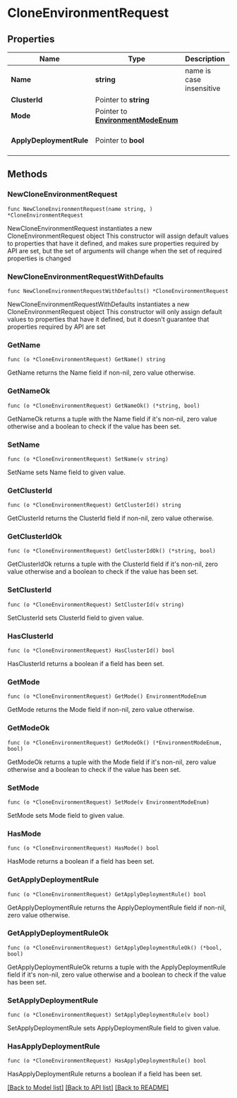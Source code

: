 # CloneEnvironmentRequest

## Properties

Name | Type | Description | Notes
------------ | ------------- | ------------- | -------------
**Name** | **string** | name is case insensitive | 
**ClusterId** | Pointer to **string** |  | [optional] 
**Mode** | Pointer to [**EnvironmentModeEnum**](EnvironmentModeEnum.md) |  | [optional] 
**ApplyDeploymentRule** | Pointer to **bool** |  | [optional] [default to false]

## Methods

### NewCloneEnvironmentRequest

`func NewCloneEnvironmentRequest(name string, ) *CloneEnvironmentRequest`

NewCloneEnvironmentRequest instantiates a new CloneEnvironmentRequest object
This constructor will assign default values to properties that have it defined,
and makes sure properties required by API are set, but the set of arguments
will change when the set of required properties is changed

### NewCloneEnvironmentRequestWithDefaults

`func NewCloneEnvironmentRequestWithDefaults() *CloneEnvironmentRequest`

NewCloneEnvironmentRequestWithDefaults instantiates a new CloneEnvironmentRequest object
This constructor will only assign default values to properties that have it defined,
but it doesn't guarantee that properties required by API are set

### GetName

`func (o *CloneEnvironmentRequest) GetName() string`

GetName returns the Name field if non-nil, zero value otherwise.

### GetNameOk

`func (o *CloneEnvironmentRequest) GetNameOk() (*string, bool)`

GetNameOk returns a tuple with the Name field if it's non-nil, zero value otherwise
and a boolean to check if the value has been set.

### SetName

`func (o *CloneEnvironmentRequest) SetName(v string)`

SetName sets Name field to given value.


### GetClusterId

`func (o *CloneEnvironmentRequest) GetClusterId() string`

GetClusterId returns the ClusterId field if non-nil, zero value otherwise.

### GetClusterIdOk

`func (o *CloneEnvironmentRequest) GetClusterIdOk() (*string, bool)`

GetClusterIdOk returns a tuple with the ClusterId field if it's non-nil, zero value otherwise
and a boolean to check if the value has been set.

### SetClusterId

`func (o *CloneEnvironmentRequest) SetClusterId(v string)`

SetClusterId sets ClusterId field to given value.

### HasClusterId

`func (o *CloneEnvironmentRequest) HasClusterId() bool`

HasClusterId returns a boolean if a field has been set.

### GetMode

`func (o *CloneEnvironmentRequest) GetMode() EnvironmentModeEnum`

GetMode returns the Mode field if non-nil, zero value otherwise.

### GetModeOk

`func (o *CloneEnvironmentRequest) GetModeOk() (*EnvironmentModeEnum, bool)`

GetModeOk returns a tuple with the Mode field if it's non-nil, zero value otherwise
and a boolean to check if the value has been set.

### SetMode

`func (o *CloneEnvironmentRequest) SetMode(v EnvironmentModeEnum)`

SetMode sets Mode field to given value.

### HasMode

`func (o *CloneEnvironmentRequest) HasMode() bool`

HasMode returns a boolean if a field has been set.

### GetApplyDeploymentRule

`func (o *CloneEnvironmentRequest) GetApplyDeploymentRule() bool`

GetApplyDeploymentRule returns the ApplyDeploymentRule field if non-nil, zero value otherwise.

### GetApplyDeploymentRuleOk

`func (o *CloneEnvironmentRequest) GetApplyDeploymentRuleOk() (*bool, bool)`

GetApplyDeploymentRuleOk returns a tuple with the ApplyDeploymentRule field if it's non-nil, zero value otherwise
and a boolean to check if the value has been set.

### SetApplyDeploymentRule

`func (o *CloneEnvironmentRequest) SetApplyDeploymentRule(v bool)`

SetApplyDeploymentRule sets ApplyDeploymentRule field to given value.

### HasApplyDeploymentRule

`func (o *CloneEnvironmentRequest) HasApplyDeploymentRule() bool`

HasApplyDeploymentRule returns a boolean if a field has been set.


[[Back to Model list]](../README.md#documentation-for-models) [[Back to API list]](../README.md#documentation-for-api-endpoints) [[Back to README]](../README.md)


